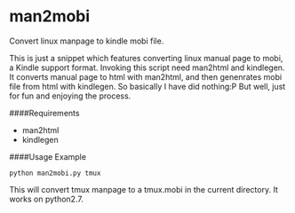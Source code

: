 man2mobi
==========
Convert linux manpage to kindle mobi file.

This is just a snippet which features converting linux manual page to mobi, a Kindle support format. Invoking this script need man2html and kindlegen. It converts manual page to html with man2html, and then genenrates mobi file from html with kindlegen. So basically I have did nothing:P But well, just for fun and enjoying the process.

####Requirements
* man2html
* kindlegen

####Usage
Example

	python man2mobi.py tmux

This will convert tmux manpage to a tmux.mobi in the current directory. It works on python2.7.

